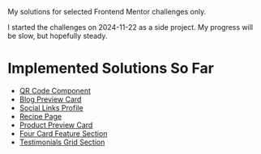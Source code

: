 My solutions for selected Frontend Mentor challenges only.

I started the challenges on 2024-11-22 as a side project. My progress will be slow, but hopefully steady.

# Implemented Solutions So Far

- [QR Code Component](https://thomasweitzel.github.io/frontend-mentor/qr-code-component/dist/)
- [Blog Preview Card](https://thomasweitzel.github.io/frontend-mentor/blog-preview-card/dist/)
- [Social Links Profile](https://thomasweitzel.github.io/frontend-mentor/social-links-profile/dist/)
- [Recipe Page](https://thomasweitzel.github.io/frontend-mentor/recipe-page/dist/)
- [Product Preview Card](https://thomasweitzel.github.io/frontend-mentor/product-preview-card/dist/)
- [Four Card Feature Section](https://thomasweitzel.github.io/frontend-mentor/four-card-feature-section/dist/)
- [Testimonials Grid Section](https://thomasweitzel.github.io/frontend-mentor/testimonials-grid-section/dist/)
